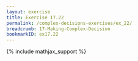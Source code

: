 ```yaml
---
layout: exercise
title: Exercise 17.22
permalink: /complex-decisions-exercises/ex_22/
breadcrumb: 17-Making-Complex-Decision
bookmarkID: ex17.22
---
```


{% include mathjax_support %}
